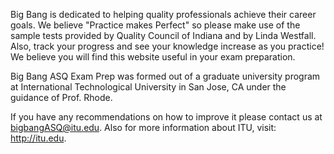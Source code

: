 Big Bang is dedicated to helping quality professionals achieve their career goals. We believe "Practice makes Perfect" so please make use of the sample tests provided by Quality Council of Indiana and by Linda Westfall. Also, track your progress and see your knowledge increase as you practice! We believe you will find this website useful in your exam preparation.

Big Bang ASQ Exam Prep was formed out of a graduate university program at International Technological University in San Jose, CA under the guidance of Prof. Rhode.

If you have any recommendations on how to improve it please contact us at bigbangASQ@itu.edu. Also for more information about ITU, visit: http://itu.edu.
